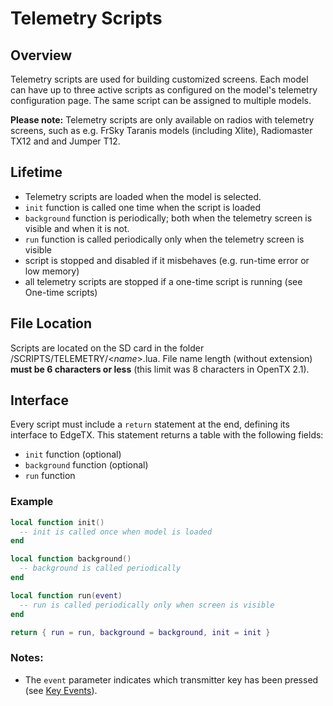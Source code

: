 # Telemetry Scripts

## Overview

Telemetry scripts are used for building customized screens. Each model can have up to three active scripts as configured on the model's telemetry configuration page. The same script can be assigned to multiple models.

**Please note:** Telemetry scripts are only available on radios with telemetry screens, such as e.g. FrSky Taranis models \(including Xlite\), Radiomaster TX12 and and Jumper T12.

## Lifetime

* Telemetry scripts are loaded when the model is selected.
* `init` function is called one time when the script is loaded
* `background` function is periodically; both when the telemetry screen is visible and when it is not. 
* `run` function is called periodically only when the telemetry screen is visible
* script is stopped and disabled if it misbehaves \(e.g. run-time error or low memory\)
* all telemetry scripts are stopped if a one-time script is running \(see One-time scripts\)

## File Location

Scripts are located on the SD card in the folder /SCRIPTS/TELEMETRY/&lt;_name_&gt;.lua. File name length \(without extension\) **must be 6 characters or less** \(this limit was 8 characters in OpenTX 2.1\).

## Interface

Every script must include a `return` statement at the end, defining its interface to EdgeTX. This statement returns a table with the following fields:

* `init` function \(optional\)
* `background` function \(optional\)
* `run` function

### Example

```lua
local function init()
  -- init is called once when model is loaded
end

local function background()
  -- background is called periodically
end

local function run(event)
  -- run is called periodically only when screen is visible
end

return { run = run, background = background, init = init }
```

### Notes:

* The `event` parameter indicates which transmitter key has been pressed \(see [Key Events](../part_iii_-_opentx_lua_api_reference/constants/key_events.md)\). 



